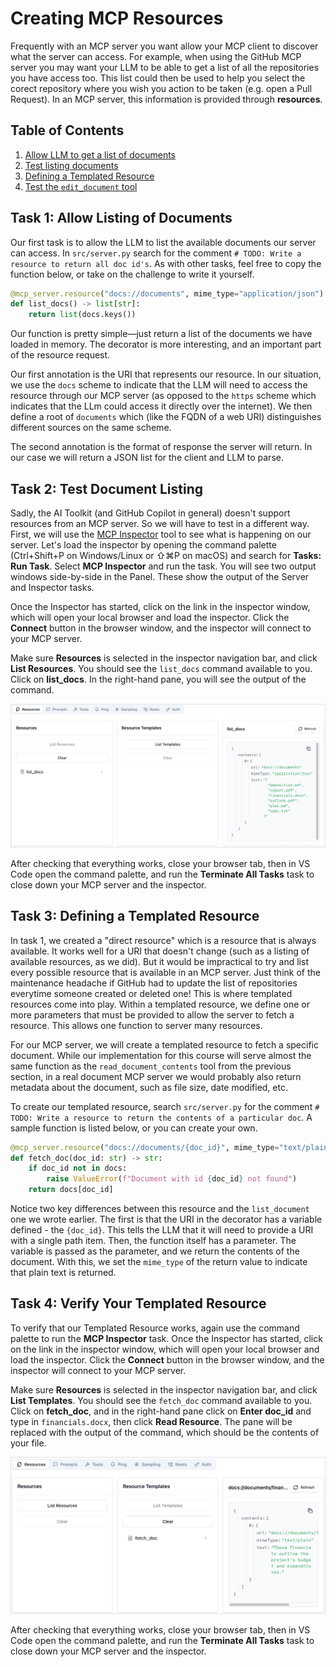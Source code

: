 # Creating MCP Resources

Frequently with an MCP server you want allow your MCP client to discover what the server can access. For example, when using the GitHub MCP server you may want your LLM to be able to get a list of all the repositories you have access too. This list could then be used to help you select the corect repository where you wish you action to be taken (e.g. open a Pull Request). In an MCP server, this information is provided through **resources**.

## Table of Contents

1. [Allow LLM to get a list of documents](#task-1-allow-listing-of-documents)
1. [Test listing documents](#task-2-test-document-listing)
1. [Defining a Templated Resource](#task-3-defining-a-templated-resource)
1. [Test the `edit_document` tool](#task-4-test-the-edit_document-tool)

## Task 1: Allow Listing of Documents

Our first task is to allow the LLM to list the available documents our server can access. In `src/server.py` search for the comment `# TODO: Write a resource to return all doc id's`. As with other tasks, feel free to copy the function below, or take on the challenge to write it yourself.

```python
@mcp_server.resource("docs://documents", mime_type="application/json")
def list_docs() -> list[str]:
    return list(docs.keys())
```

Our function is pretty simple—just return a list of the documents we have loaded in memory. The decorator is more interesting, and an important part of the resource request. 

Our first annotation is the URI that represents our resource. In our situation, we use the `docs` scheme to indicate that the LLM will need to access the resource through our MCP server (as opposed to the `https` scheme which indicates that the LLm could access it directly over the internet). We then define a root of `documents` which (like the FQDN of a web URI) distinguishes different sources on the same scheme.

The second annotation is the format of response the server will return. In our case we will return a JSON list for the client and LLM to parse.

## Task 2: Test Document Listing

Sadly, the AI Toolkit (and GitHub Copilot in general) doesn't support resources from an MCP server. So we will have to test in a different way. First, we will use the [MCP Inspector](https://github.com/modelcontextprotocol/inspector) tool to see what is happening on our server. Let's load the inspector by opening the command palette (Ctrl+Shift+P on Windows/Linux or ⇧⌘P on macOS) and search for **Tasks: Run Task**. Select **MCP Inspector** and run the task. You will see two output windows side-by-side in the Panel. These show the output of the Server and Inspector tasks. 

Once the Inspector has started, click on the link in the inspector window, which will open your local browser and load the inspector. Click the **Connect** button in the browser window, and the inspector will connect to your MCP server.

Make sure **Resources** is selected in the inspector navigation bar, and click **List Resources**. You should see the `list_docs` command available to you. Click on **list_docs**. In the right-hand pane, you will see the output of the command.

![Screenshot of the inspector window, showing the list_docs command, and the list of documents on the server](images/list_docs.jpg)

After checking that everything works, close your browser tab, then in VS Code open the command palette, and run the **Terminate All Tasks** task to close down your MCP server and the inspector.

## Task 3: Defining a Templated Resource

In task 1, we created a "direct resource" which is a resource that is always available. It works well for a URI that doesn't change (such as a listing of available resources, as we did). But it would be impractical to try and list every possible resource that is available in an MCP server. Just think of the maintenance headache if GitHub had to update the list of repositories everytime someone created or deleted one! This is where templated resources come into play. Within a templated resource, we define one or more parameters that must be provided to allow the server to fetch a resource. This allows one function to server many resources.

For our MCP server, we will create a templated resource to fetch a specific document. While our implementation for this course will serve almost the same function as the `read_document_contents` tool from the previous section, in a real document MCP server we would probably also return metadata about the document, such as file size, date modified, etc.

To create our templated resource, search `src/server.py` for the comment `# TODO: Write a resource to return the contents of a particular doc`. A sample function is listed below, or you can create your own.

```python
@mcp_server.resource("docs://documents/{doc_id}", mime_type="text/plain")
def fetch_doc(doc_id: str) -> str:
    if doc_id not in docs:
        raise ValueError(f"Document with id {doc_id} not found")
    return docs[doc_id]
```

Notice two key differences between this resource and the `list_document` one we wrote earlier. The first is that the URI in the decorator has a variable defined - the `{doc_id}`. This tells the LLM that it will need to provide a URI with a single path item. Then, the function itself has a parameter. The variable is passed as the parameter, and we return the contents of the document. With this, we set the `mime_type` of the return value to indicate that plain text is returned.

## Task 4: Verify Your Templated Resource

To verify that our Templated Resource works, again use the command palette to run the **MCP Inspector** task. Once the Inspector has started, click on the link in the inspector window, which will open your local browser and load the inspector. Click the **Connect** button in the browser window, and the inspector will connect to your MCP server.

Make sure **Resources** is selected in the inspector navigation bar, and click **List Templates**. You should see the `fetch_doc` command available to you. Click on **fetch_doc**, and in the right-hand pane click on **Enter doc_id** and type in `financials.docx`, then click **Read Resource**. The pane will be replaced with the output of the command, which should be the contents of your file.

![Screenshot of the inspector window, showing the fetch_doc command, and the contents of the financials.docx document](images/fetch_doc.jpg)

After checking that everything works, close your browser tab, then in VS Code open the command palette, and run the **Terminate All Tasks** task to close down your MCP server and the inspector.
